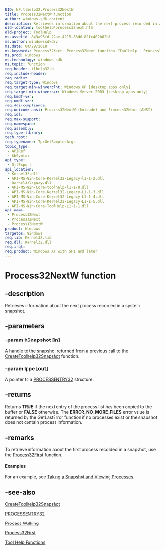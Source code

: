 ```yaml
---
UID: NF:tlhelp32.Process32NextW
title: Process32NextW function
author: windows-sdk-content
description: Retrieves information about the next process recorded in a system snapshot.
old-location: toolhelp\process32next.htm
old-project: ToolHelp
ms.assetid: 843a95fd-27ae-4215-83d0-82fc402b82b6
ms.author: windowssdkdev
ms.date: 08/29/2018
ms.keywords: Process32Next, Process32Next function [ToolHelp], Process32NextW, _win32_process32next, base.process32next, tlhelp32/Process32Next, tlhelp32/Process32NextW, toolhelp.process32next
ms.prod: windows
ms.technology: windows-sdk
ms.topic: function
req.header: tlhelp32.h
req.include-header: 
req.redist: 
req.target-type: Windows
req.target-min-winverclnt: Windows XP [desktop apps only]
req.target-min-winversvr: Windows Server 2003 [desktop apps only]
req.kmdf-ver: 
req.umdf-ver: 
req.ddi-compliance: 
req.unicode-ansi: Process32NextW (Unicode) and Process32Next (ANSI)
req.idl: 
req.max-support: 
req.namespace: 
req.assembly: 
req.type-library: 
tech.root: 
req.typenames: TpcGetSamplesArgs
topic_type:
 - APIRef
 - kbSyntax
api_type:
 - DllExport
api_location:
 - Kernel32.dll
 - API-MS-Win-Core-Kernel32-Legacy-l1-1-2.dll
 - kernel32legacy.dll
 - API-MS-Win-Core-toolhelp-l1-1-0.dll
 - API-MS-Win-Core-Kernel32-Legacy-L1-1-3.dll
 - API-MS-Win-Core-Kernel32-Legacy-L1-1-4.dll
 - API-MS-Win-Core-Kernel32-Legacy-L1-1-5.dll
 - API-MS-Win-Core-ToolHelp-L1-1-1.dll
api_name:
 - Process32Next
 - Process32Next
 - Process32NextW
product: Windows
targetos: Windows
req.lib: Kernel32.lib
req.dll: Kernel32.dll
req.irql: 
req.product: Windows XP with SP1 and later
---
```


# Process32NextW function


## -description


Retrieves information about the next process recorded in a system snapshot.


## -parameters




### -param hSnapshot [in]

A handle to the snapshot returned from a previous call to the 
<a href="https://msdn.microsoft.com/df643c25-7558-424c-b187-b3f86ba51358">CreateToolhelp32Snapshot</a> function.


### -param lppe [out]

A pointer to a 
<a href="https://msdn.microsoft.com/9e2f7345-52bf-4bfc-9761-90b0b374c727">PROCESSENTRY32</a> structure.


## -returns



Returns <b>TRUE</b> if the next entry of the process list has been copied to the buffer or <b>FALSE</b> otherwise. The <b>ERROR_NO_MORE_FILES</b> error value is returned by the 
<a href="https://msdn.microsoft.com/d852e148-985c-416f-a5a7-27b6914b45d4">GetLastError</a> function if no processes exist or the snapshot does not contain process information.




## -remarks



To retrieve information about the first process recorded in a snapshot, use the 
<a href="https://msdn.microsoft.com/097790e8-30c2-4b00-9256-fa26e2ceb893">Process32First</a> function.


#### Examples

For an example, see 
<a href="https://msdn.microsoft.com/318d166f-858f-4f33-9422-977e0c4beb3f">Taking a Snapshot and Viewing Processes</a>.

<div class="code"></div>



## -see-also




<a href="https://msdn.microsoft.com/df643c25-7558-424c-b187-b3f86ba51358">CreateToolhelp32Snapshot</a>



<a href="https://msdn.microsoft.com/9e2f7345-52bf-4bfc-9761-90b0b374c727">PROCESSENTRY32</a>



<a href="https://msdn.microsoft.com/4fb55763-2206-48ad-8b1f-ed2c33b6f56b">Process Walking</a>



<a href="https://msdn.microsoft.com/097790e8-30c2-4b00-9256-fa26e2ceb893">Process32First</a>



<a href="https://msdn.microsoft.com/83732bd6-f4cf-409d-ad17-86503d408dc3">Tool Help Functions</a>
 

 

